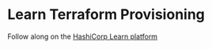 # Learn Terraform Provisioning

Follow along on the [HashiCorp Learn platform](https://learn.hashicorp.com/tutorials/terraform/cloud-init?in=terraform/provision)
